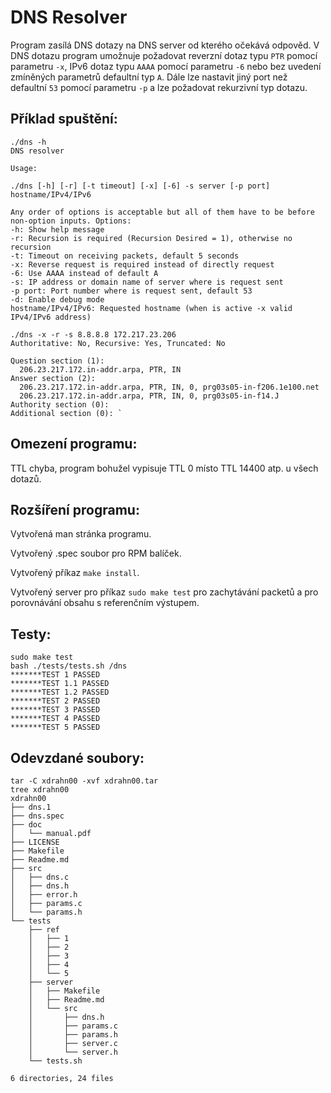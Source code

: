 DNS Resolver
============

Program zasílá DNS dotazy na DNS server od kterého očekává odpověd. V DNS dotazu program umožnuje požadovat reverzní dotaz typu `PTR` pomocí parametru `-x`, IPv6 dotaz typu `AAAA` pomocí parametru `-6` nebo bez uvedení zmíněných parametrů defaultní typ `A`. Dále lze nastavit jiný port než defaultní `53` pomocí parametru `-p` a lze požadovat rekurzivní typ dotazu.

## Příklad spuštění:

```
./dns -h
DNS resolver

Usage:

./dns [-h] [-r] [-t timeout] [-x] [-6] -s server [-p port] hostname/IPv4/IPv6

Any order of options is acceptable but all of them have to be before non-option inputs. Options:
-h: Show help message
-r: Recursion is required (Recursion Desired = 1), otherwise no recursion
-t: Timeout on receiving packets, default 5 seconds
-x: Reverse request is required instead of directly request
-6: Use AAAA instead of default A
-s: IP address or domain name of server where is request sent
-p port: Port number where is request sent, default 53
-d: Enable debug mode
hostname/IPv4/IPv6: Requested hostname (when is active -x valid IPv4/IPv6 address)
```
```
./dns -x -r -s 8.8.8.8 172.217.23.206
Authoritative: No, Recursive: Yes, Truncated: No

Question section (1):
  206.23.217.172.in-addr.arpa, PTR, IN
Answer section (2):
  206.23.217.172.in-addr.arpa, PTR, IN, 0, prg03s05-in-f206.1e100.net
  206.23.217.172.in-addr.arpa, PTR, IN, 0, prg03s05-in-f14.J
Authority section (0):
Additional section (0): `
```

## Omezení programu:

TTL chyba, program bohužel vypisuje TTL 0 místo TTL 14400 atp. u všech dotazů.

## Rozšíření programu:

Vytvořená man stránka programu.

Vytvořený .spec soubor pro RPM balíček.

Vytvořený příkaz `make install`.

Vytvořený server pro příkaz `sudo make test` pro zachytávání packetů a pro porovnávání obsahu s referenčním výstupem.

## Testy:

```
sudo make test
bash ./tests/tests.sh /dns
*******TEST 1 PASSED
*******TEST 1.1 PASSED
*******TEST 1.2 PASSED
*******TEST 2 PASSED
*******TEST 3 PASSED
*******TEST 4 PASSED
*******TEST 5 PASSED
```

## Odevzdané soubory:

```
tar -C xdrahn00 -xvf xdrahn00.tar
tree xdrahn00
xdrahn00
├── dns.1
├── dns.spec
├── doc
│   └── manual.pdf
├── LICENSE
├── Makefile
├── Readme.md
├── src
│   ├── dns.c
│   ├── dns.h
│   ├── error.h
│   ├── params.c
│   └── params.h
└── tests
    ├── ref
    │   ├── 1
    │   ├── 2
    │   ├── 3
    │   ├── 4
    │   └── 5
    ├── server
    │   ├── Makefile
    │   ├── Readme.md
    │   └── src
    │       ├── dns.h
    │       ├── params.c
    │       ├── params.h
    │       ├── server.c
    │       └── server.h
    └── tests.sh

6 directories, 24 files
```
